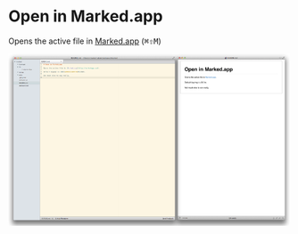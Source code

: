 # Open in Marked.app

Opens the active file in [Marked.app](http://markedapp.com) (<kbd>&#8984;&#8679;M</kbd>)

![Screenshot](marked.png)
